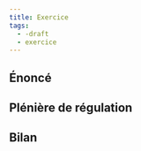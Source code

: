 ```yaml
---
title: Exercice
tags:
  - -draft
  - exercice
---
```




## Énoncé

## Plénière de régulation

## Bilan

